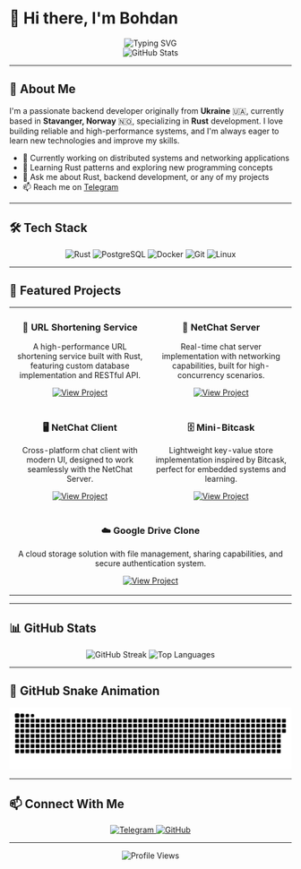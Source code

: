 # 👋 Hi there, I'm Bohdan

<div align="center">
  <img src="https://readme-typing-svg.herokuapp.com?font=Fira+Code&weight=500&size=28&pause=1000&color=6366F1&center=true&vCenter=true&width=435&lines=Backend+Developer;Rust+Enthusiast;Systems+Programmer" alt="Typing SVG" />
</div>

<div align="center">
  <img src="https://github-readme-stats.vercel.app/api?username=loser-smurf&show_icons=true&theme=radical&hide_border=true&bg_color=0D1117" alt="GitHub Stats" />
</div>

---

## 🚀 About Me

I'm a passionate backend developer originally from **Ukraine** 🇺🇦, currently based in **Stavanger, Norway** 🇳🇴, specializing in **Rust** development. I love building reliable and high-performance systems, and I'm always eager to learn new technologies and improve my skills.

- 🔭 Currently working on distributed systems and networking applications
- 🌱 Learning Rust patterns and exploring new programming concepts
- 💬 Ask me about Rust, backend development, or any of my projects
- 📫 Reach me on [Telegram](https://t.me/loser_smurf)

---

## 🛠️ Tech Stack

<div align="center">
  <img src="https://img.shields.io/badge/Rust-000000?style=for-the-badge&logo=rust&logoColor=white" alt="Rust" />
  <img src="https://img.shields.io/badge/PostgreSQL-316192?style=for-the-badge&logo=postgresql&logoColor=white" alt="PostgreSQL" />
  <img src="https://img.shields.io/badge/Docker-2CA5E0?style=for-the-badge&logo=docker&logoColor=white" alt="Docker" />
  <img src="https://img.shields.io/badge/Git-F05032?style=for-the-badge&logo=git&logoColor=white" alt="Git" />
  <img src="https://img.shields.io/badge/Linux-FCC624?style=for-the-badge&logo=linux&logoColor=black" alt="Linux" />
</div>

---

## 🎯 Featured Projects

<div align="center">
  <table>
    <tr>
      <td width="50%">
        <h3 align="center">🔗 URL Shortening Service</h3>
        <p align="center">
          A high-performance URL shortening service built with Rust, featuring custom database implementation and RESTful API.
        </p>
        <p align="center">
          <a href="https://github.com/loser-smurf/URL-Shortening-Service" target="_blank">
            <img src="https://img.shields.io/badge/View%20Project-6366F1?style=for-the-badge&logo=github&logoColor=white" alt="View Project" />
          </a>
        </p>
      </td>
      <td width="50%">
        <h3 align="center">💬 NetChat Server</h3>
        <p align="center">
          Real-time chat server implementation with networking capabilities, built for high-concurrency scenarios.
        </p>
        <p align="center">
          <a href="https://github.com/loser-smurf/NetChatServer" target="_blank">
            <img src="https://img.shields.io/badge/View%20Project-6366F1?style=for-the-badge&logo=github&logoColor=white" alt="View Project" />
          </a>
        </p>
      </td>
    </tr>
    <tr>
      <td width="50%">
        <h3 align="center">🖥️ NetChat Client</h3>
        <p align="center">
          Cross-platform chat client with modern UI, designed to work seamlessly with the NetChat Server.
        </p>
        <p align="center">
          <a href="https://github.com/loser-smurf/NetChatClient" target="_blank">
            <img src="https://img.shields.io/badge/View%20Project-6366F1?style=for-the-badge&logo=github&logoColor=white" alt="View Project" />
          </a>
        </p>
      </td>
      <td width="50%">
        <h3 align="center">🗄️ Mini-Bitcask</h3>
        <p align="center">
          Lightweight key-value store implementation inspired by Bitcask, perfect for embedded systems and learning.
        </p>
        <p align="center">
          <a href="https://github.com/loser-smurf/Mini-Bitcask" target="_blank">
            <img src="https://img.shields.io/badge/View%20Project-6366F1?style=for-the-badge&logo=github&logoColor=white" alt="View Project" />
          </a>
        </p>
      </td>
    </tr>
    <tr>
      <td width="50%" colspan="2">
        <h3 align="center">☁️ Google Drive Clone</h3>
        <p align="center">
          A cloud storage solution with file management, sharing capabilities, and secure authentication system.
        </p>
        <p align="center">
          <a href="https://github.com/loser-smurf/GoogleDriveClone" target="_blank">
            <img src="https://img.shields.io/badge/View%20Project-6366F1?style=for-the-badge&logo=github&logoColor=white" alt="View Project" />
          </a>
        </p>
      </td>
    </tr>
  </table>
</div>

---

## 📊 GitHub Stats

<div align="center">
  <img src="https://github-readme-streak-stats.herokuapp.com/?user=loser-smurf&theme=radical&hide_border=true&background=0D1117" alt="GitHub Streak" />
  <img src="https://github-readme-stats.vercel.app/api/top-langs/?username=loser-smurf&layout=compact&theme=radical&hide_border=true&bg_color=0D1117" alt="Top Languages" />
</div>

---

## 🌟 GitHub Snake Animation

<div align="center">
  <img src="assets/github-snake.svg" alt="GitHub Snake" />
</div>

---

## 📫 Connect With Me

<div align="center">
  <a href="https://t.me/loser_smurf" target="_blank">
    <img src="https://img.shields.io/badge/Telegram-2CA5E0?style=for-the-badge&logo=telegram&logoColor=white" alt="Telegram" />
  </a>
  <a href="https://github.com/loser-smurf" target="_blank">
    <img src="https://img.shields.io/badge/GitHub-100000?style=for-the-badge&logo=github&logoColor=white" alt="GitHub" />
  </a>
</div>

---

<div align="center">
  <img src="https://komarev.com/ghpvc/?username=loser-smurf&style=flat-square&color=6366F1" alt="Profile Views" />
</div>
